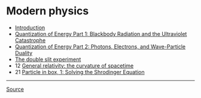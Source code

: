 # Modern physics

- [Introduction](introduction)
- [Quantization of Energy Part 1: Blackbody Radiation and the Ultraviolet Catastrophe](quantization-energy-blackbody-radiation-ultraviolet-catastrophe)
- [Quantization of Energy Part 2: Photons, Electrons, and Wave-Particle Duality](quantization-energy-photon-electron-wave-particle-duality)
- [The double slit experiment](double-slit-experiment)
- 12 [General relativity: the curvature of spacetime](general-relativity-spacetime-curvature)
- 21 [Particle in box, 1: Solving the Shrodinger Equation](particle-in-box-1)

---

[Source](https://www.youtube.com/watch?v=H0m97YJavH4&list=PLybg94GvOJ9FAFBqQGf5-4YbfKpWbJtGn&index=1)